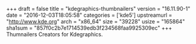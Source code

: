 +++
draft = false
title = "kdegraphics-thumbnailers"
version = "16.11.90-1"
date = "2016-12-03T18:05:58"
categories = ['kde5']
upstreamurl = "http://www.kde.org"
arch = "x86_64"
size = "39228"
usize = "165864"
sha1sum = "857f0c2b7e1714539edb3f234568faa9925309ec"
+++
Thumnailers Creators for Kdegraphics.